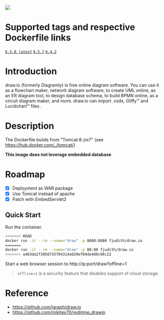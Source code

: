 [![](https://images.microbadger.com/badges/image/fjudith/draw.io.svg)](https://microbadger.com/images/fjudith/draw.io "Get your own image badge on microbadger.com")

# Supported tags and respective Dockerfile links

[`6.5.8`, `latest`](https://github.com/fjudith/docker-draw.io/tree/6.5.8)
[`6.5.7`](https://github.com/fjudith/docker-draw.io/tree/6.5.7)
[`6.4.2`](https://github.com/fjudith/docker-draw.io/tree/6.4.2)

# Introduction

draw.io (formerly Diagramly) is free online diagram software. You can use it as a flowchart maker, network diagram software, to create UML online, as an ER diagram tool, to design database schema, to build BPMN online, as a circuit diagram maker, and more. draw.io can import .vsdx, Gliffy™ and Lucidchart™ files . 

 # Description

The Dockerfile builds from "Tomcat:8-jre7" (see https://hub.docker.com/_/tomcat/)

**This image does not leverage embedded database**

# Roadmap

* [x] Deployment as WAR package
* [x] Use Tomcat instead of apache
* [x] Patch with EmbedServlet2

## Quick Start

Run the container.

```bash
<<<<<<< HEAD
docker run -it --rm --name="draw" -p 8080:8080 fjudith/draw.io
=======
docker run -it --rm --name="draw" -p 80:80 fjudith/draw.io
>>>>>>> a463da2f3850735704314a029ef04de4d0c96c22
```

Start a web browser session to http://ip:port/draw?offline=1

> `offline=1` is a security feature that disables support of cloud storage.


# Reference

* https://github.com/jgraph/draw.io
* https://github.com/mikitex70/redmine_drawio
